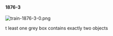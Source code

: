 #### 1876-3
![train-1876-3-0.png](https://github.com/lil-lab/nlvr/raw/master/nlvr/train/images/66/train-1876-3-0.png "train-1876-3-0.png")

t least one grey box contains exactly two objects